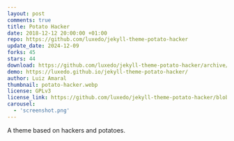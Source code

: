 ```yaml
---
layout: post
comments: true
title: Potato Hacker
date: 2018-12-12 20:00:00 +01:00
repo: https://github.com/luxedo/jekyll-theme-potato-hacker
update_date: 2024-12-09
forks: 45
stars: 44
download: https://github.com/luxedo/jekyll-theme-potato-hacker/archive/master.zip
demo: https://luxedo.github.io/jekyll-theme-potato-hacker/
author: Luiz Amaral
thumbnail: potato-hacker.webp
license: GPLv3
license_link: https://github.com/luxedo/jekyll-theme-potato-hacker/blob/master/LICENSE.md
carousel:
  - 'screenshot.png'
---
```


A theme based on hackers and potatoes.
